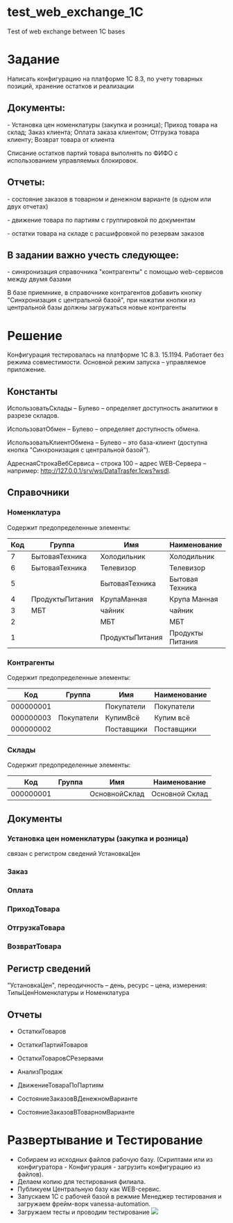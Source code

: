 # test_web_exchange_1C
Тest of web exchange between 1С bases

# Задание

Написать конфигурацию на платформе 1С 8.3, по учету товарных позиций, хранение остатков и реализации

## Документы:

\- Установка цен номенклатуры (закупка и розница); Приход товара на склад; Заказ клиента; Оплата заказа клиентом; Отгрузка товара клиенту; Возврат товара от клиента

Списание остатков партий товара выполнять по ФИФО с использованием управляемых блокировок.

## Отчеты:

\- состояние заказов в товарном и денежном варианте (в одном или двух отчетах)

\- движение товара по партиям с группировкой по документам

\- остатки товара на складе с расшифровкой по резервам заказов

## В задании важно учесть следующее:

\- синхронизация справочника "контрагенты" с помощью web-сервисов между двумя базами

В базе приемнике, в справочнике контрагентов добавить кнопку "Синхронизация с центральной базой", при нажатии кнопки из центральной базы должны загружаться новые контрагенты

# Решение

Конфигурация тестировалась на платформе 1С 8.3. 15.1194. Работает без режима совместимости. Основной режим запуска – управляемое приложение.

## Константы

ИспользоватьСклады – Булево – определяет доступность аналитики в разрезе складов.

ИспользоватОбмен – Булево – определяет доступность обмена.

ИспользоватьКлиентОбмена – Булево – это база-клиент (доступна кнопка "Синхронизация с центральной базой").

АдреснаяСтрокаВебСервиса – строка 100 – адрес WEB-Сервера – например: [<span class="underline">http://127.0.0.1/srv/ws/DataTrasfer.1cws?wsdl</span>](http://127.0.0.1/srv/ws/DataTrasfer.1cws?wsdl).

## Справочники

### Номенклатура

Содержит предопределенные элементы:

| Код | Группа          | Имя             | Наименование     |
| --- | --------------- | --------------- | ---------------- |
| 7   | БытоваяТехника  | Холодильник     | Холодильник      |
| 6   | БытоваяТехника  | Телевизор       | Телевизор        |
| 5   |                 | БытоваяТехника  | Бытовая Техника  |
| 4   | ПродуктыПитания | КрупаМанная     | Крупа Манная     |
| 3   | МБТ             | чайник          | чайник           |
| 2   |                 | МБТ             | МБТ              |
| 1   |                 | ПродуктыПитания | Продукты Питания |

### Контрагенты

Содержит предопределенные элементы:

| Код       | Группа     | Имя        | Наименование |
| --------- | ---------- | ---------- | ------------ |
| 000000001 |            | Покупатели | Покупатели   |
| 000000003 | Покупатели | КупимВсё   | Купим всё    |
| 000000002 |            | Поставщики | Поставщики   |

### Склады

Содержит предопределенные элементы:

| Код       | Группа | Имя           | Наименование   |
| --------- | ------ | ------------- | -------------- |
| 000000001 |        | ОсновнойСклад | Основной Склад |

## Документы

### Установка цен номенклатуры (закупка и розница)

связан с регистром сведений УстановкаЦен

### Заказ

### Оплата

### ПриходТовара

### ОтгрузкаТовара

### ВозвратТовара

## Регистр сведений 

"УстановкаЦен", переодичность – день, ресурс – цена, измерения: ТипыЦенНоменклатуры и Номенклатура

## Отчеты

* ОстаткиТоваров

* ОстаткиПартийТоваров

* ОстаткиТоваровСРезервами

* АнализПродаж

* ДвижениеТовараПоПартиям

* СостояниеЗаказовВДенежномВарианте

* СостояниеЗаказовВТоварномВарианте

# Развертывание и Тестирование
* Собираем из исходных файлов рабочую базу. (Скриптами или из конфигуратора - Конфигурация -  загрузить конфигурацию из файлов).
* Делаем копию для тестирования филиала.
* Публикуем Центральную базу как WEB-сервис.
* Запускаем 1С с рабочей базой в режмие Менеджер тестирования и загружаем фрейм-ворк vanessa-automation.
* Загружаем тесты и проводим тестирование
![](01.gif)
